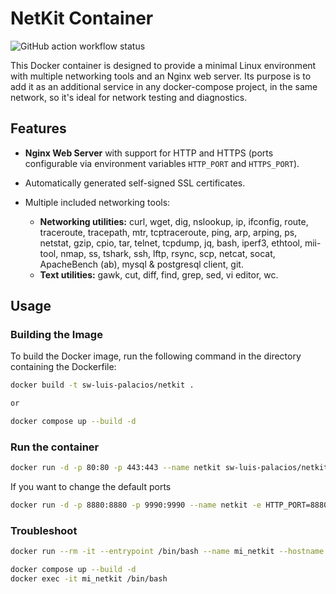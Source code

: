 # NetKit Container

![GitHub action workflow status](https://github.com/SW-Luis-Palacios/base-netkit/actions/workflows/docker-publish.yml/badge.svg)

This Docker container is designed to provide a minimal Linux environment with multiple networking tools and an Nginx web server. Its purpose is to add it as an additional service in any docker-compose project, in the same network, so it's ideal for network testing and diagnostics.

## Features

- **Nginx Web Server** with support for HTTP and HTTPS (ports configurable via environment variables `HTTP_PORT` and `HTTPS_PORT`).
- Automatically generated self-signed SSL certificates.
- Multiple included networking tools:

  - **Networking utilities:** curl, wget, dig, nslookup, ip, ifconfig, route, traceroute, tracepath, mtr, tcptraceroute, ping, arp, arping, ps, netstat, gzip, cpio, tar, telnet, tcpdump, jq, bash, iperf3, ethtool, mii-tool, nmap, ss, tshark, ssh, lftp, rsync, scp, netcat, socat, ApacheBench (ab), mysql & postgresql client, git.
  - **Text utilities:** gawk, cut, diff, find, grep, sed, vi editor, wc.

## Usage

### Building the Image

To build the Docker image, run the following command in the directory containing the Dockerfile:

```sh
docker build -t sw-luis-palacios/netkit .

or

docker compose up --build -d
```

### Run the container

```sh
docker run -d -p 80:80 -p 443:443 --name netkit sw-luis-palacios/netkit
```

If you want to change the default ports

```sh
docker run -d -p 8880:8880 -p 9990:9990 --name netkit -e HTTP_PORT=8880 -e HTTPS_PORT=9990 sw-luis-palacios/netkit
```

### Troubleshoot

```sh
docker run --rm -it --entrypoint /bin/bash --name mi_netkit --hostname netkit sw-luis-palacios/base-netkit
```

```sh
docker compose up --build -d
docker exec -it mi_netkit /bin/bash
```
